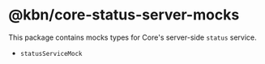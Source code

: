 # @kbn/core-status-server-mocks

This package contains mocks types for Core's server-side `status` service.
- `statusServiceMock`